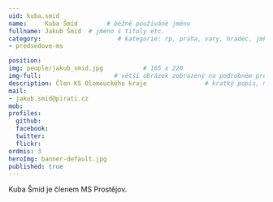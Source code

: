 ```yaml
---
uid: kuba.smid
name:     Kuba Šmíd        # běžně používáné jméno
fullname: Jakub Šmíd  # jméno s tituly etc.
category:                     # kategorie: rp, praha, vary, hradec, jmk, senat
- predsedove-ms

position:
img: people/jakub_smid.jpg           # 165 x 220
img-full:                    # větší obrázek zobrazený na podrobném profilu
description: Člen KS Olomouckého kraje                # kratký popis, max 160 znaků
mail:
- jakub.smid@pirati.cz
mob:         
profiles:
  github:
  facebook:       
  twitter:        
  flickr:       
ordmis: 3
heroImg: banner-default.jpg
published: true
---
```

Kuba Šmíd je členem MS Prostějov.
